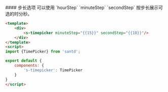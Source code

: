 <text lang="cn">
#### 步长选项
可以使用 `hourStep` `minuteStep` `secondStep` 按步长展示可选的时分秒。
</text>

```html
<template>
    <div>
        <s-timepicker minuteStep="{{15}}" secondStep="{{10}}"/>
    </div>
</template>
<script>
import {TimePicker} from 'santd';

export default {
    components: {
        's-timepicker': TimePicker
    }
}
</script>
```
